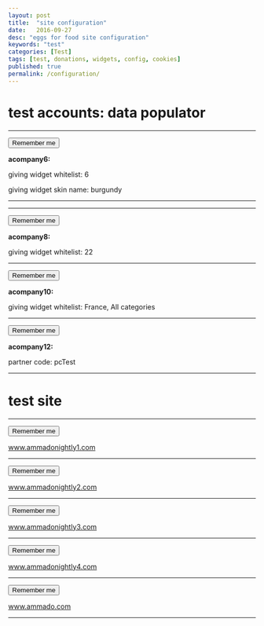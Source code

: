 ```yaml
---
layout: post
title:  "site configuration"
date:   2016-09-27
desc: "eggs for food site configuration"
keywords: "test"
categories: [Test]
tags: [test, donations, widgets, config, cookies]
published: true
permalink: /configuration/
---
```


# test accounts: data populator

___
<div class="pull-right">
<button class="btn btn-white btn-xs" type="button" onClick="createCookies('company','acompany6')">Remember me</button>
</div>

__acompany6:__

giving widget whitelist: 6

giving widget skin name: burgundy

---

---
<div class="pull-right">
<button class="btn btn-white btn-xs" type="button" onClick="createCookies('company','acompany8')">Remember me</button>
</div>

__acompany8:__

giving widget whitelist: 22

___
<div class="pull-right">
<button class="btn btn-white btn-xs" type="button" onClick="createCookies('company','acompany10')">Remember me</button>
</div>

__acompany10:__

giving widget whitelist: France, All categories

___
<div class="pull-right">
<button class="btn btn-white btn-xs" type="button" onClick="createCookies('company','acompany12')">Remember me</button>
</div>

__acompany12:__

partner code: pcTest

___


# test site

___
<div class="pull-right">
<button class="btn btn-white btn-xs" type="button" onClick="createCookie('www','ammadonightly1.com', 7)">Remember me</button>
</div>

www.ammadonightly1.com

---

<div class="pull-right">
<button class="btn btn-white btn-xs" type="button" onClick="createCookie('www','ammadonightly2.com', 7)">Remember me</button>
</div>

www.ammadonightly2.com

---

<div class="pull-right">
<button class="btn btn-white btn-xs" type="button" onClick="createCookie('www','ammadonightly3.com', 7)">Remember me</button>
</div>

www.ammadonightly3.com

---

<div class="pull-right">
<button class="btn btn-white btn-xs" type="button" onClick="createCookie('www','ammadonightly4.com', 7)">Remember me</button>
</div>

www.ammadonightly4.com

---

<div class="pull-right">
<button class="btn btn-white btn-xs" type="button" onClick="createCookie('www','ammado.com', 7)">Remember me</button>
</div>

www.ammado.com

---




<script>

function createCookies(entype, entid){
    createCookie('entype', entype, 7)
    createCookie('entid', entid, 7)
    }
    
function createCookie(name,value,days) {
	if (days) {
		var date = new Date();
		date.setTime(date.getTime()+(days*24*60*60*1000));
		var expires = "; expires="+date.toGMTString();
	}
	else var expires = "";
	document.cookie = name+"="+value+expires+"; path=/";
}

</script>



